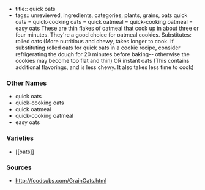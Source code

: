 - title:: quick oats
- tags:: unreviewed, ingredients, categories, plants, grains, oats
quick oats = quick-cooking oats = quick oatmeal = quick-cooking oatmeal = easy oats These are thin flakes of oatmeal that cook up in about three or four minutes. They're a good choice for oatmeal cookies. Substitutes: rolled oats (More nutritious and chewy, takes longer to cook. If substituting rolled oats for quick oats in a cookie recipe, consider refrigerating the dough for 20 minutes before baking-- otherwise the cookies may become too flat and thin) OR instant oats (This contains additional flavorings, and is less chewy. It also takes less time to cook)

### Other Names

* quick oats
* quick-cooking oats
* quick oatmeal
* quick-cooking oatmeal
* easy oats

### Varieties

* [[oats]]

### Sources
* http://foodsubs.com/GrainOats.html
